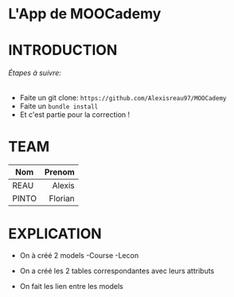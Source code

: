 # L'App de MOOCademy

# INTRODUCTION

###### Étapes à suivre:

* Faite un git clone: `https://github.com/Alexisreau97/MOOCademy`
* Faite un `bundle install`
* Et c'est partie pour la correction !

# TEAM

| Nom    |Prenom    |
| ------ |---------:|
| REAU   | Alexis   |
| PINTO  | Florian  |

# EXPLICATION

- On à créé 2 models
  -Course
  -Lecon

- On a créé les 2 tables correspondantes avec leurs attributs

- On fait les lien entre les models
